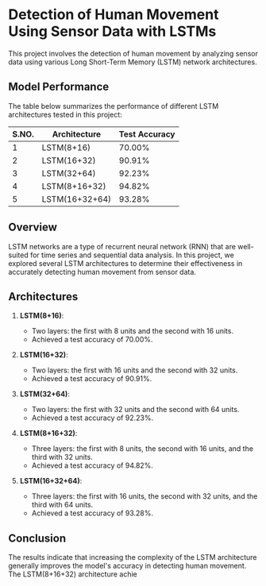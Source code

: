 # Detection of Human Movement Using Sensor Data with LSTMs

This project involves the detection of human movement by analyzing sensor data using various Long Short-Term Memory (LSTM) network architectures.

## Model Performance

The table below summarizes the performance of different LSTM architectures tested in this project:

| S.NO. | Architecture     | Test Accuracy |
|-------|------------------|---------------|
| 1     | LSTM(8+16)       | 70.00%        |
| 2     | LSTM(16+32)      | 90.91%        |
| 3     | LSTM(32+64)      | 92.23%        |
| 4     | LSTM(8+16+32)    | 94.82%        |
| 5     | LSTM(16+32+64)   | 93.28%        |

## Overview

LSTM networks are a type of recurrent neural network (RNN) that are well-suited for time series and sequential data analysis. In this project, we explored several LSTM architectures to determine their effectiveness in accurately detecting human movement from sensor data.

## Architectures

1. **LSTM(8+16)**:
   - Two layers: the first with 8 units and the second with 16 units.
   - Achieved a test accuracy of 70.00%.

2. **LSTM(16+32)**:
   - Two layers: the first with 16 units and the second with 32 units.
   - Achieved a test accuracy of 90.91%.

3. **LSTM(32+64)**:
   - Two layers: the first with 32 units and the second with 64 units.
   - Achieved a test accuracy of 92.23%.

4. **LSTM(8+16+32)**:
   - Three layers: the first with 8 units, the second with 16 units, and the third with 32 units.
   - Achieved a test accuracy of 94.82%.

5. **LSTM(16+32+64)**:
   - Three layers: the first with 16 units, the second with 32 units, and the third with 64 units.
   - Achieved a test accuracy of 93.28%.

## Conclusion

The results indicate that increasing the complexity of the LSTM architecture generally improves the model's accuracy in detecting human movement. The LSTM(8+16+32) architecture achie
